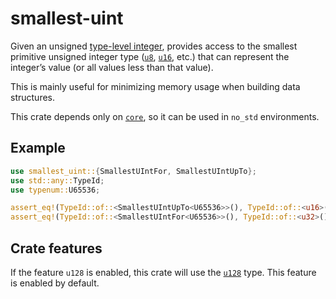 smallest-uint
=============

Given an unsigned [type-level integer][typenum], provides access to
the smallest primitive unsigned integer type ([`u8`], [`u16`], etc.) that
can represent the integer’s value (or all values less than that value).

This is mainly useful for minimizing memory usage when building data
structures.

This crate depends only on [`core`], so it can be used in `no_std`
environments.

[`core`]: https://doc.rust-lang.org/core/

Example
-------

```rust
use smallest_uint::{SmallestUIntFor, SmallestUIntUpTo};
use std::any::TypeId;
use typenum::U65536;

assert_eq!(TypeId::of::<SmallestUIntUpTo<U65536>>(), TypeId::of::<u16>());
assert_eq!(TypeId::of::<SmallestUIntFor<U65536>>(), TypeId::of::<u32>());
```

Crate features
--------------

If the feature `u128` is enabled, this crate will use the [`u128`] type.
This feature is enabled by default.

[typenum]: https://docs.rs/typenum
[`u8`]: https://doc.rust-lang.org/std/primitive.u8.html
[`u16`]: https://doc.rust-lang.org/std/primitive.u16.html
[`u128`]: https://doc.rust-lang.org/std/primitive.u128.html
